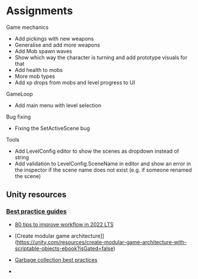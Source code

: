 # Assignments


Game mechanics

- Add pickings with new weapons
- Generalise and add more weapons
- Add Mob spawn waves
- Show which way the character is turning and add prototype visuals for that
- Add health to mobs
- More mob types
- Add xp drops from mobs and level progress to UI

GameLoop
- Add main menu with level selection

Bug fixing
- Fixing the SetActiveScene bug

Tools
- Add LevelConfig editor to show the scenes as dropdown instead of string
- Add validation to LevelConfig.SceneName in editor and show an error in the inspector if the scene name does not exist (e.g. if someone renamed the scene)


## Unity resources

### [Best practice guides](https://docs.unity3d.com/Manual/best-practice-guides.html)

- [80 tips to improve workflow in 2022 LTS](https://unity.com/resources/improve-workflow-unity-2022-lts-ebook?isGated=false) 
- [Create modular game architecture]](https://unity.com/resources/create-modular-game-architecture-with-scriptable-objects-ebook?isGated=false)

- [Garbage collection best practices](https://docs.unity3d.com/Manual/performance-garbage-collection-best-practices.html)
- 
